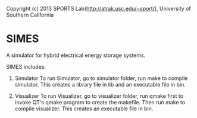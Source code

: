 Copyright (c) 2013 SPORTS Lab(http://atrak.usc.edu/~sport/),
University of Southern California

SIMES
=====

A simulator for hybrid electrical energy storage systems.

SIMES includes:
1. Simulator
    To run Simulator, go to simulator folder, run
        make
    to compile simulator. This creates a library file in lib and an executable file in bin.

2. Visualizer
    To run Visualizer, go to visualizer folder, run
        qmake
    first to invoke QT's qmake program to create the makefile. Then run
        make
    to compile visualizer. This creates an executable file in bin.